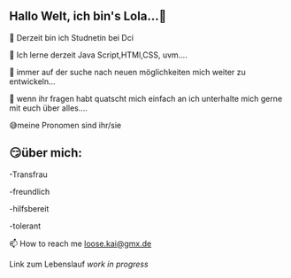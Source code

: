## Hallo Welt, ich bin's Lola...👋





🔭 Derzeit bin ich Studnetin bei Dci

👯 Ich lerne derzeit Java Script,HTMl,CSS, uvm....

🤝 immer auf der suche nach neuen möglichkeiten mich weiter zu entwickeln...


💬 wenn ihr fragen habt quatscht mich einfach an ich unterhalte mich gerne mit euch über alles....

:sweat_smile:meine Pronomen sind ihr/sie

:smirk:über mich:
---
-Transfrau

-freundlich

-hilfsbereit

-tolerant

📫 How to reach me loose.kai@gmx.de

Link zum Lebenslauf *work in progress*








<!--
**Lola218/Lola218** is a ✨ _special_ ✨ repository because its `README.md` (this file) appears on your GitHub profile.

Here are some ideas to get you started:

- 🔭 I’m currently working on ...
- 🌱 I’m currently learning ...
- 👯 I’m looking to collaborate on ...
- 🤔 I’m looking for help with ...
- 💬 Ask me about ...
- 📫 How to reach me: ...
- 😄 Pronouns: ...
- ⚡ Fun fact: ...
-->
